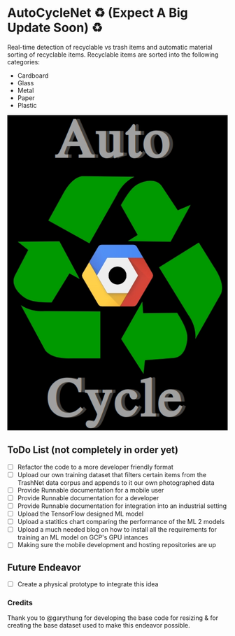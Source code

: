 # AutoCycleNet :recycle: (Expect A Big Update Soon) :recycle:
Real-time detection of recyclable vs trash items and automatic material sorting of recyclable items.
Recyclable items are sorted into the following categories:
* Cardboard
* Glass
* Metal
* Paper
* Plastic

![logo](https://github.com/ECE-Engineer/AutoCycle/raw/master/autocycle.jpg "AutoCycle logo")

## ToDo List (not completely in order yet)
- [ ] Refactor the code to a more developer friendly format
- [ ] Upload our own training dataset that filters certain items from the TrashNet data corpus and appends to it our own photographed data
- [ ] Provide Runnable documentation for a mobile user
- [ ] Provide Runnable documentation for a developer
- [ ] Provide Runnable documentation for integration into an industrial setting
- [ ] Upload the TensorFlow designed ML model
- [ ] Upload a statitics chart comparing the performance of the ML 2 models
- [ ] Upload a much needed blog on how to install all the requirements for training an ML model on GCP's GPU intances
- [ ] Making sure the mobile development and hosting repositories are up

## Future Endeavor
- [ ] Create a physical prototype to integrate this idea

### Credits
Thank you to @garythung for developing the base code for resizing & for creating the base dataset used to make this endeavor possible.
